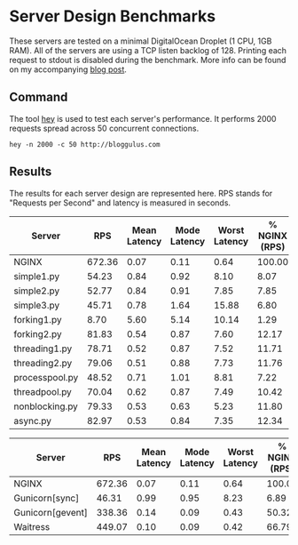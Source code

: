 # Server Design Benchmarks
These servers are tested on a minimal DigitalOcean Droplet (1 CPU, 1GB RAM).
All of the servers are using a TCP listen backlog of 128.
Printing each request to stdout is disabled during the benchmark.
More info can be found on my accompanying [blog post](https://shallowbrooksoftware.com/posts/designing-python-web-servers/).

## Command
The tool [hey](https://github.com/rakyll/hey) is used to test each server's performance.
It performs 2000 requests spread across 50 concurrent connections.
```
hey -n 2000 -c 50 http://bloggulus.com
```

## Results
The results for each server design are represented here.
RPS stands for "Requests per Second" and latency is measured in seconds.

| Server | RPS | Mean Latency | Mode Latency | Worst Latency | % NGINX (RPS) |
| --- | --- | --- | --- | --- | --- |
| NGINX | 672.36 | 0.07 | 0.11 | 0.64 | 100.00 |
| simple1.py | 54.23 | 0.84 | 0.92 | 8.10 | 8.07 |
| simple2.py | 52.77 | 0.84 | 0.91 | 7.85 | 7.85 |
| simple3.py | 45.71 | 0.78 | 1.64 | 15.88 | 6.80 |
| forking1.py | 8.70 | 5.60 | 5.14 | 10.14 | 1.29 |
| forking2.py | 81.83 | 0.54 | 0.87 | 7.60 | 12.17 |
| threading1.py | 78.71 | 0.52 | 0.87 | 7.52 | 11.71 |
| threading2.py | 79.06 | 0.51 | 0.88 | 7.73 | 11.76 |
| processpool.py | 48.52 | 0.71 | 1.01 | 8.81 | 7.22 |
| threadpool.py | 70.04 | 0.62 | 0.87 | 7.49 | 10.42 |
| nonblocking.py | 79.33 | 0.53 | 0.63 | 5.23 | 11.80 |
| async.py | 82.97 | 0.53 | 0.84 | 7.35 | 12.34 |

| Server | RPS | Mean Latency | Mode Latency | Worst Latency | % NGINX (RPS) |
| --- | --- | --- | --- | --- | --- |
| NGINX | 672.36 | 0.07 | 0.11 | 0.64 | 100.00 |
| Gunicorn[sync] | 46.31 | 0.99 | 0.95 | 8.23 | 6.89 |
| Gunicorn[gevent] | 338.36 | 0.14 | 0.09 | 0.43 | 50.32 |
| Waitress | 449.07 | 0.10 | 0.09 | 0.42 | 66.79 |
